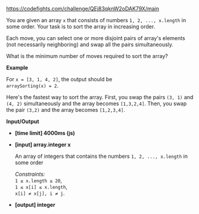 https://codefights.com/challenge/QEj83qknW2oDAK79X/main
<p>You are given an array <code>x</code> that consists of numbers <code>1, 2, ..., x.length</code> in some order. Your task is to sort the array in increasing order.</p>
<p>Each move, you can select one or more disjoint pairs of array's elements (not necessarily neighboring) and swap all the pairs simultaneously.</p>
<p>What is the minimum number of moves required to sort the array?</p>
<p><strong>Example</strong></p>
<p>For <code>x = [3, 1, 4, 2]</code>, the output should be<br>
<code>arraySorting(x) = 2</code>.</p>
<p>Here's the fastest way to sort the array. First, you swap the pairs <code>(3, 1)</code> and <code>(4, 2)</code> simultaneously and the array becomes <code>[1,3,2,4]</code>. Then, you swap the pair <code>(3,2)</code> and the array becomes <code>[1,2,3,4]</code>.</p>
<p><strong>Input/Output</strong></p>
<ul>
<li><strong>[time limit] 4000ms (js)</strong></li>
</ul>
<ul>
<li>
<p><strong>[input] array.integer x</strong></p>
<p>An array of integers that contains the numbers <code>1, 2, ..., x.length</code> in some order</p>
<p><em>Constraints:</em><br>
<code>1 ≤ x.length ≤ 20</code>,<br>
<code>1 ≤ x[i] ≤ x.length</code>,<br>
<code>x[i] ≠ x[j], i ≠ j</code>.</p>
</li>
<li>
<p><strong>[output] integer</strong></p>
</li>
</ul>
